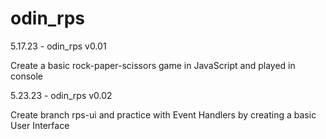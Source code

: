 # odin_rps

5.17.23 - odin_rps v0.01

Create a basic rock-paper-scissors game in JavaScript and played in console

5.23.23 - odin_rps v0.02

Create branch rps-ui and practice with Event Handlers by creating a basic User Interface